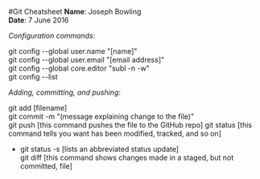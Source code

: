 #Git Cheatsheet
**Name**: Joseph Bowling  
**Date**: 7 June 2016  

*Configuration commands*:

git config --global user.name "[name]"  
git config --global user.email "[email address]"  
git config --global core.editor "subl -n -w"  
git config --list  

*Adding, committing, and pushing*:

git add [filename]  
git commit -m "(message explaining change to the file)"  
git push [this command pushes the file to the GitHub repo]
git status [this command tells you want has been modified, tracked, and so on]  
  * git status -s [lists an abbreviated status update]   
git diff [this command shows changes made in a staged, but not committed, file]  
